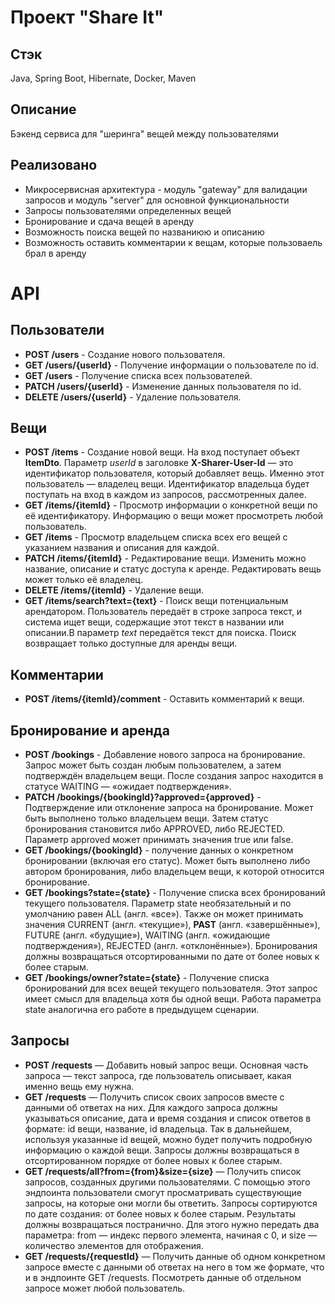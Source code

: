 # Проект "Share It"

## Стэк
Java, Spring Boot, Hibernate, Docker, Maven

## Описание
Бэкенд сервиса для "шеринга" вещей между пользователями

## Реализовано
* Микросервисная архитектура - модуль "gateway" для валидации запросов и модуль "server" для основной функциональности
* Запросы пользователями определенных вещей
* Бронирование и сдача вещей в аренду
* Возможность поиска вещей по названиюю и описанию
*  Возможность оставить комментарии к вещам, которые пользоваель брал в аренду

# API

## Пользователи
* <b>POST /users</b> - Cоздание нового пользователя.
* <b>GET /users/{userId}</b> - Получение информации о пользователе по id.
* <b>GET /users</b> - Получение списка всех пользователей.
* <b>PATCH /users/{userId}</b> - Изменение данных пользователя по id.
* <b>DELETE /users/{userId}</b> - Удаление пользователя.

## Вещи
* <b>POST /items</b> - Создание новой вещи. На вход поступает объект <b>ItemDto</b>. Параметр <i>userId</i> в заголовке <b>X-Sharer-User-Id</b> — это идентификатор пользователя, который добавляет вещь. Именно этот пользователь — владелец вещи. Идентификатор владельца будет поступать на вход в каждом из запросов, рассмотренных далее.
* <b>GET /items/{itemId}</b> - Просмотр информации о конкретной вещи по её идентификатору. Информацию о вещи может просмотреть любой пользователь.
* <b>GET /items</b> - Просмотр владельцем списка всех его вещей с указанием названия и описания для каждой. 
* <b>PATCH /items/{itemId}</b> - Редактирование вещи. Изменить можно название, описание и статус доступа к аренде. Редактировать вещь может только её владелец.
* <b>DELETE /items/{itemId}</b> - Удаление вещи.
* <b>GET /items/search?text={text}</b> - Поиск вещи потенциальным арендатором. Пользователь передаёт в строке запроса текст, и система ищет вещи, содержащие этот текст в названии или описании.В параметр <i>text</i> передаётся текст для поиска. Поиск возвращает только доступные для аренды вещи.

## Комментарии
* <b>POST /items/{itemId}/comment</b> - Оставить комментарий к вещи.

## Бронирование и аренда
* <b>POST /bookings</b> - Добавление нового запроса на бронирование. Запрос может быть создан любым пользователем, а затем подтверждён владельцем вещи.
После создания запрос находится в статусе WAITING — «ожидает подтверждения».
* <b>PATCH /bookings/{bookingId}?approved={approved}</b> - Подтверждение или отклонение запроса на бронирование. Может быть выполнено только владельцем вещи. Затем статус бронирования становится либо APPROVED, либо REJECTED. Параметр approved может принимать значения true или false.
* <b>GET /bookings/{bookingId}</b> - получение данных о конкретном бронировании (включая его статус). Может быть выполнено либо автором бронирования, либо владельцем вещи, к которой относится бронирование.
* <b>GET /bookings?state={state}</b> - Получение списка всех бронирований текущего пользователя. Параметр state необязательный и по умолчанию равен ALL (англ. «все»). Также он может принимать значения CURRENT (англ. «текущие»), **PAST** (англ. «завершённые»), FUTURE (англ. «будущие»), WAITING (англ. «ожидающие подтверждения»), REJECTED (англ. «отклонённые»). Бронирования должны возвращаться отсортированными по дате от более новых к более старым.
* <b>GET /bookings/owner?state={state}</b> - Получение списка бронирований для всех вещей текущего пользователя. Этот запрос имеет смысл для владельца хотя бы одной вещи. Работа параметра state аналогична его работе в предыдущем сценарии.

## Запросы
* <b>POST /requests</b> — Добавить новый запрос вещи. Основная часть запроса — текст запроса, где пользователь описывает, какая именно вещь ему нужна.
* <b>GET /requests</b> — Получить список своих запросов вместе с данными об ответах на них. Для каждого запроса должны указываться описание, дата и время создания и список ответов в формате: id вещи, название, id владельца. Так в дальнейшем, используя указанные id вещей, можно будет получить подробную информацию о каждой вещи. Запросы должны возвращаться в отсортированном порядке от более новых к более старым.
* <b>GET /requests/all?from={from}&size={size}</b> — Получить список запросов, созданных другими пользователями. С помощью этого эндпоинта пользователи смогут просматривать существующие запросы, на которые они могли бы ответить. Запросы сортируются по дате создания: от более новых к более старым. Результаты должны возвращаться постранично. Для этого нужно передать два параметра: from — индекс первого элемента, начиная с 0, и size — количество элементов для отображения.
* <b>GET /requests/{requestId}</b> — Получить данные об одном конкретном запросе вместе с данными об ответах на него в том же формате, что и в эндпоинте GET /requests. Посмотреть данные об отдельном запросе может любой пользователь.
